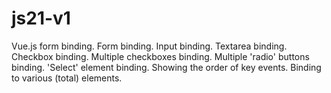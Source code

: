 # js21-v1
Vue.js form binding. Form binding.
  Input binding.
  Textarea binding.
  Checkbox binding.
  Multiple checkboxes binding.
  Multiple 'radio' buttons binding.
  'Select' element binding.
  Showing the order of key events.
  Binding to various (total) elements.
